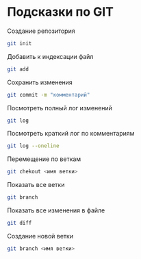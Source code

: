 # Подсказки по GIT

Создание репозитория 
```sh
git init
```

Добавить к индексации файл 

```sh
git add
```

Сохранить изменения
```sh
git commit -m "комментарий"
```

Посмотреть полный лог изменений 

```sh
git log
```

Посмотреть краткий лог по комментариям
```sh
git log --oneline
```

Перемещение по веткам 

```sh
git chekout <имя ветки>
```

Показать все ветки 

```sh
git branch
```

Показать все изменения в файле

```sh
git diff
```

Создание новой ветки

```sh
git branch <имя ветки>
```